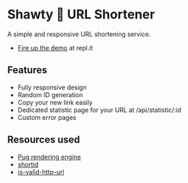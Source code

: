 # Shawty 🐫 URL Shortener

A simple and responsive URL shortening service.

- [Fire up the demo](https://2df93fa0-df47-42da-852b-3e809a4f2799-00-2lkjrrmzsls3y.janeway.replit.dev/) at repl.it

## Features
- Fully responsive design
- Random ID generation
- Copy your new link easily
- Dedicated statistic page for your URL at /api/statistic/:id
- Custom error pages

## Resources used
- [Pug rendering engine](https://pugjs.org/api/getting-started.html)
- [shortid](https://www.npmjs.com/package/shortid)
- [is-valid-http-url](https://www.npmjs.com/package/is-valid-http-url)
